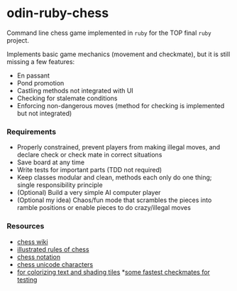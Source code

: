 # odin-ruby-chess
Command line chess game implemented in `ruby` for the TOP final `ruby` project.

Implements basic game mechanics (movement and checkmate), but it is still missing a few features:
* En passant
* Pond promotion
* Castling methods not integrated with UI
* Checking for stalemate conditions
* Enforcing non-dangerous moves (method for checking is implemented but not integrated)

### Requirements
* Properly constrained, prevent players from making illegal moves, and declare check or check mate in correct situations
* Save board at any time
* Write tests for important parts (TDD not required)
* Keep classes modular and clean, methods each only do one thing; single responsibility principle
* (Optional) Build a very simple AI computer player
* (Optional my idea) Chaos/fun mode that scrambles the pieces into ramble positions or enable pieces to do crazy/illegal moves

### Resources
* [chess wiki](https://en.wikipedia.org/wiki/Chess)
* [illustrated rules of chess](http://www.chessvariants.org/d.chess/chess.html)
* [chess notation](https://en.wikipedia.org/wiki/Chess_notation)
* [chess unicode characters](https://en.wikipedia.org/wiki/Chess_symbols_in_Unicode)
* [for colorizing text and shading tiles](https://stackoverflow.com/questions/1489183/how-can-i-use-ruby-to-colorize-the-text-output-to-a-terminal)
*[some fastest checkmates for testing](https://www.chess.com/article/view/fastest-chess-checkmates)

